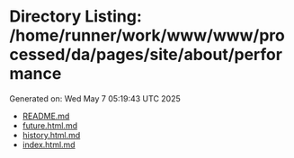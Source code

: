 # Directory Listing: /home/runner/work/www/www/processed/da/pages/site/about/performance
Generated on: Wed May  7 05:19:43 UTC 2025

- [README.md](README.md)
- [future.html.md](future.html.md)
- [history.html.md](history.html.md)
- [index.html.md](index.html.md)

